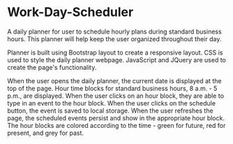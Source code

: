 # Work-Day-Scheduler

A daily planner for user to schedule hourly plans during standard business hours. This planner will help keep the user organized throughout their day.

 Planner is built using Bootstrap layout to create a responsive layout. CSS is used to style the daily planner webpage. JavaScript and JQuery are used to create the page's functionality.

When the user opens the daily planner, the current date is displayed at the top of the page.
Hour time blocks for standard business hours, 8 a.m. - 5 p.m., are displayed.
When the user clicks on an hour block, they are able to type in an event to the hour block. 
When the user clicks on the schedule button, the event is saved to local storage.
When the user refreshes the page, the scheduled events persist and show in the appropriate hour block.
The hour blocks are colored according to the time - green for future, red for present, and grey for past.